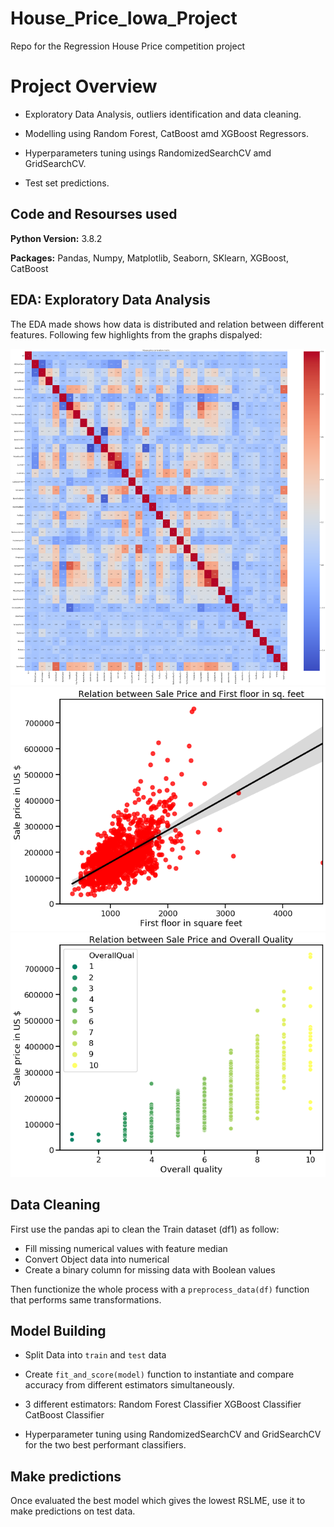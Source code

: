 # House_Price_Iowa_Project
Repo for the Regression House Price competition project

# Project Overview

* Exploratory Data Analysis, outliers identification and data cleaning.

* Modelling using Random Forest, CatBoost amd XGBoost Regressors.

* Hyperparameters tuning usings RandomizedSearchCV amd  GridSearchCV.

* Test set predictions.

## Code and Resourses used

**Python Version:** 3.8.2

**Packages:** Pandas, Numpy, Matplotlib, Seaborn, SKlearn, XGBoost, CatBoost

## EDA: Exploratory Data Analysis
The EDA made shows how data is distributed and relation between different features. Following few highlights from the graphs dispalyed:

![alt text](https://github.com/davideragone/House_Price_Iowa_Project/blob/main/Pictures/Corr_matrix.png)
![alt text](https://github.com/davideragone/House_Price_Iowa_Project/blob/main/Pictures/First_floor_Sale_price_regplot.png)
![alt text](https://github.com/davideragone/House_Price_Iowa_Project/blob/main/Pictures/Qual_price_scatter.png)



## Data Cleaning
First use the pandas api to clean the Train dataset (df1) as follow:

* Fill missing numerical values with feature median
* Convert Object data into numerical
* Create a binary column for missing data with Boolean values

Then functionize the whole process with a `preprocess_data(df)` function that performs same transformations.

## Model Building 

* Split Data into `train` and `test` data

* Create `fit_and_score(model)` function to instantiate and compare accuracy from different estimators simultaneously.

* 3 different estimators:
Random Forest Classifier
XGBoost Classifier
CatBoost Classifier

* Hyperparameter tuning using RandomizedSearchCV and GridSearchCV for the two best performant classifiers.

## Make predictions
Once evaluated the best model which gives the lowest RSLME, use it to make predictions on test data.
